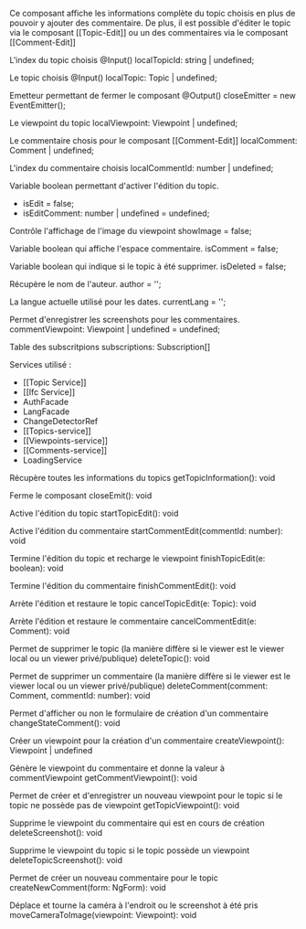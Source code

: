 Ce composant affiche les informations complète du topic choisis en plus de pouvoir y ajouter des commentaire.
De plus, il est possible d'éditer le topic via le composant [[Topic-Edit]] ou un des commentaires via le composant [[Comment-Edit]]

L'index du topic choisis
@Input() localTopicId: string | undefined;

Le topic choisis
@Input() localTopic: Topic | undefined;

Emetteur permettant de fermer le composant
@Output() closeEmitter = new EventEmitter</boolean>();

  
Le viewpoint du topic
localViewpoint: Viewpoint | undefined;

Le commentaire chosis pour le composant [[Comment-Edit]]
localComment: Comment | undefined;

L'index du commentaire choisis
localCommentId: number | undefined;

  

Variable boolean permettant d'activer l'édition du topic.
- isEdit = false;
- isEditComment: number | undefined = undefined;

Contrôle l'affichage de l'image du viewpoint
showImage = false;

Variable boolean qui affiche l'espace commentaire.
isComment = false;

Variable boolean qui indique si le topic à été supprimer.
isDeleted = false;

Récupère le nom de l'auteur.
author = '';

La langue actuelle utilisé pour les dates.
currentLang = '';

Permet d'enregistrer les screenshots pour les commentaires.
commentViewpoint: Viewpoint | undefined = undefined;

Table des subscritpions
subscriptions: Subscription[]


Services utilisé :
- [[Topic Service]]
- [[Ifc Service]]
- AuthFacade
- LangFacade
- ChangeDetectorRef
- [[Topics-service]]
- [[Viewpoints-service]]
- [[Comments-service]]
- LoadingService

Récupère toutes les informations du topics
getTopicInformation(): void

Ferme le composant
closeEmit(): void

Active l'édition du topic
startTopicEdit(): void

Active l'édition du commentaire
startCommentEdit(commentId: number): void

Termine l'édition du topic et recharge le viewpoint
finishTopicEdit(e: boolean): void

Termine l'édition du commentaire
finishCommentEdit(): void

Arrète l'édition et restaure le topic
cancelTopicEdit(e: Topic): void

Arrète l'édition et restaure le commentaire
cancelCommentEdit(e: Comment): void

Permet de supprimer le topic (la manière diffère si le viewer est le viewer local ou un viewer privé/publique)
deleteTopic(): void

Permet de supprimer un commentaire (la manière diffère si le viewer est le viewer local ou un viewer privé/publique)
deleteComment(comment: Comment, commentId: number): void

Permet d'afficher ou non le formulaire de création d'un commentaire
changeStateComment(): void

Créer un viewpoint pour la création d'un commentaire
createViewpoint(): Viewpoint | undefined

Génère le viewpoint du commentaire et donne la valeur à commentViewpoint
getCommentViewpoint(): void

Permet de créer et d'enregistrer un nouveau viewpoint pour le topic si le topic ne possède pas de viewpoint
getTopicViewpoint(): void

Supprime le viewpoint du commentaire qui est en cours de création
deleteScreenshot(): void

Supprime le viewpoint du topic si le topic possède un viewpoint
deleteTopicScreenshot(): void

Permet de créer un nouveau commentaire pour le topic
createNewComment(form: NgForm): void

Déplace et tourne la caméra à l'endroit ou le screenshot à été pris
moveCameraToImage(viewpoint: Viewpoint): void